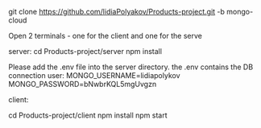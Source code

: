 git clone https://github.com/lidiaPolyakov/Products-project.git -b mongo-cloud 

Open 2 terminals - one for the client and one for the serve

server:
cd Products-project/server
npm install

Please add the .env file into the server directory.
the .env contains the DB connection user:
MONGO_USERNAME=lidiapolykov
MONGO_PASSWORD=bNwbrKQL5mgUvgzn


client:

cd Products-project/client
npm install
npm start